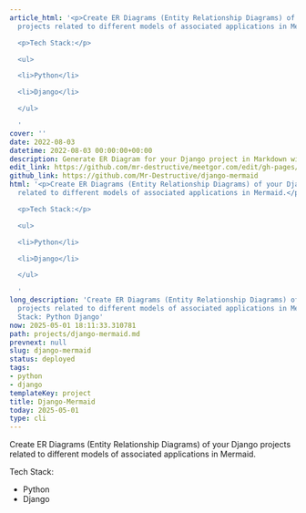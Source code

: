 ```yaml
---
article_html: '<p>Create ER Diagrams (Entity Relationship Diagrams) of your Django
  projects related to different models of associated applications in Mermaid.</p>

  <p>Tech Stack:</p>

  <ul>

  <li>Python</li>

  <li>Django</li>

  </ul>

  '
cover: ''
date: 2022-08-03
datetime: 2022-08-03 00:00:00+00:00
description: Generate ER Diagram for your Django project in Markdown with Mermaid
edit_link: https://github.com/mr-destructive/meetgor.com/edit/gh-pages/projects/django-mermaid.md
github_link: https://github.com/Mr-Destructive/django-mermaid
html: '<p>Create ER Diagrams (Entity Relationship Diagrams) of your Django projects
  related to different models of associated applications in Mermaid.</p>

  <p>Tech Stack:</p>

  <ul>

  <li>Python</li>

  <li>Django</li>

  </ul>

  '
long_description: 'Create ER Diagrams (Entity Relationship Diagrams) of your Django
  projects related to different models of associated applications in Mermaid. Tech
  Stack: Python Django'
now: 2025-05-01 18:11:33.310781
path: projects/django-mermaid.md
prevnext: null
slug: django-mermaid
status: deployed
tags:
- python
- django
templateKey: project
title: Django-Mermaid
today: 2025-05-01
type: cli
---
```


Create ER Diagrams (Entity Relationship Diagrams) of your Django projects related to different models of associated applications in Mermaid.

Tech Stack:
- Python
- Django